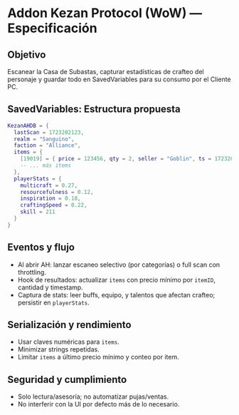 # Addon Kezan Protocol (WoW) — Especificación

## Objetivo
Escanear la Casa de Subastas, capturar estadísticas de crafteo del personaje y guardar todo en SavedVariables para su consumo por el Cliente PC.

## SavedVariables: Estructura propuesta
```lua
KezanAHDB = {
  lastScan = 1723202123,
  realm = "Sanguino",
  faction = "Alliance",
  items = {
    [19019] = { price = 123456, qty = 2, seller = "Goblin", ts = 1723202123 },
    -- ... más items
  },
  playerStats = {
    multicraft = 0.27,
    resourcefulness = 0.12,
    inspiration = 0.18,
    craftingSpeed = 0.22,
    skill = 211
  }
}
```

## Eventos y flujo
- Al abrir AH: lanzar escaneo selectivo (por categorías) o full scan con throttling.
- Hook de resultados: actualizar `items` con precio mínimo por `itemID`, cantidad y timestamp.
- Captura de stats: leer buffs, equipo, y talentos que afectan crafteo; persistir en `playerStats`.

## Serialización y rendimiento
- Usar claves numéricas para `items`.
- Minimizar strings repetidas.
- Limitar `items` a último precio mínimo y conteo por item.

## Seguridad y cumplimiento
- Solo lectura/asesoría; no automatizar pujas/ventas.
- No interferir con la UI por defecto más de lo necesario.
